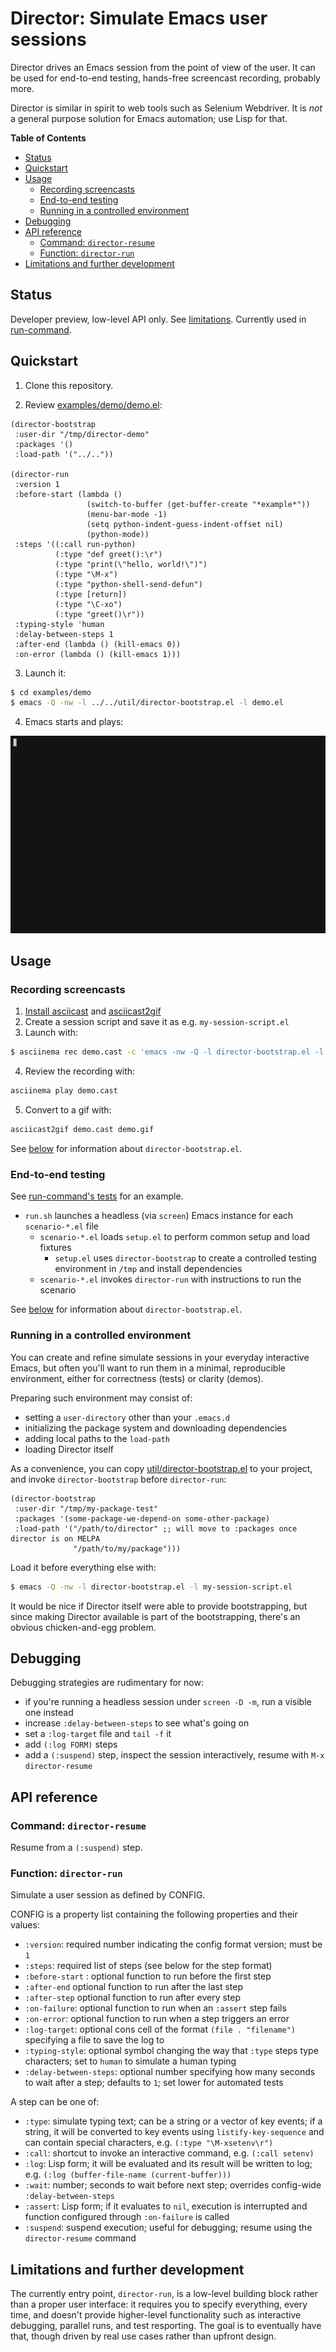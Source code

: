 # Director: Simulate Emacs user sessions

Director drives an Emacs session from the point of view of the user. It can be
used for end-to-end testing, hands-free screencast recording, probably more.

Director is similar in spirit to web tools such as Selenium Webdriver. It is
_not_ a general purpose solution for Emacs automation; use Lisp for that.

<!-- markdown-toc start - Don't edit this section. Run M-x markdown-toc-refresh-toc -->

**Table of Contents**

- [Status](#status)
- [Quickstart](#quickstart)
- [Usage](#usage)
  - [Recording screencasts](#recording-screencasts)
  - [End-to-end testing](#end-to-end-testing)
  - [Running in a controlled environment](#running-in-a-controlled-environment)
- [Debugging](#debugging)
- [API reference](#api-reference)
  - [Command: `director-resume`](#command-director-resume)
  - [Function: `director-run`](#function-director-run)
- [Limitations and further development](#limitations-and-further-development)

<!-- markdown-toc end -->

## Status

Developer preview, low-level API only. See
[limitations](#limitations-and-further-development). Currently used in
[run-command](https://github.com/bard/emacs-run-command).

## Quickstart

1. Clone this repository.

2. Review [examples/demo/demo.el](examples/demo/demo.el):

```emacs-lisp
(director-bootstrap
 :user-dir "/tmp/director-demo"
 :packages '()
 :load-path '("../.."))

(director-run
 :version 1
 :before-start (lambda ()
                 (switch-to-buffer (get-buffer-create "*example*"))
                 (menu-bar-mode -1)
                 (setq python-indent-guess-indent-offset nil)
                 (python-mode))
 :steps '((:call run-python)
          (:type "def greet():\r")
          (:type "print(\"hello, world!\")")
          (:type "\M-x")
          (:type "python-shell-send-defun")
          (:type [return])
          (:type "\C-xo")
          (:type "greet()\r"))
 :typing-style 'human
 :delay-between-steps 1
 :after-end (lambda () (kill-emacs 0))
 :on-error (lambda () (kill-emacs 1)))
```

3. Launch it:

```sh
$ cd examples/demo
$ emacs -Q -nw -l ../../util/director-bootstrap.el -l demo.el
```

4. Emacs starts and plays:

![](examples/demo/demo.gif)

## Usage

### Recording screencasts

1. [Install asciicast](https://asciinema.org/docs/installation) and [asciicast2gif](https://github.com/asciinema/asciicast2gif)
2. Create a session script and save it as e.g. `my-session-script.el`
3. Launch with:

```sh
$ asciinema rec demo.cast -c 'emacs -nw -Q -l director-bootstrap.el -l my-session-script.el'
```

4. Review the recording with:

```sh
asciinema play demo.cast
```

5. Convert to a gif with:

```sh
asciicast2gif demo.cast demo.gif
```

See [below](#running-in-a-controlled-environment) for information about `director-bootstrap.el`.

### End-to-end testing

See [run-command's tests](https://github.com/bard/emacs-run-command/tree/master/test) for an example.

- `run.sh` launches a headless (via `screen`) Emacs instance for each `scenario-*.el` file
  - `scenario-*.el` loads `setup.el` to perform common setup and load fixtures
    - `setup.el` uses `director-bootstrap` to create a controlled testing environment in `/tmp` and install dependencies
  - `scenario-*.el` invokes `director-run` with instructions to run the scenario

See [below](#running-in-a-controlled-environment) for information about `director-bootstrap.el`.

### Running in a controlled environment

You can create and refine simulate sessions in your everyday interactive Emacs,
but often you'll want to run them in a minimal, reproducible environment, either
for correctness (tests) or clarity (demos).

Preparing such environment may consist of:

- setting a `user-directory` other than your `.emacs.d`
- initializing the package system and downloading dependencies
- adding local paths to the `load-path`
- loading Director itself

As a convenience, you can copy
[util/director-bootstrap.el](util/director-bootstrap.el) to your project, and
invoke `director-bootstrap` before `director-run`:

```emacs-lisp
(director-bootstrap
 :user-dir "/tmp/my-package-test"
 :packages '(some-package-we-depend-on some-other-package)
 :load-path '("/path/to/director" ;; will move to :packages once director is on MELPA
              "/path/to/my/package")))
```

Load it before everything else with:

```sh
$ emacs -Q -nw -l director-bootstrap.el -l my-session-script.el
```

It would be nice if Director itself were able to provide bootstrapping, but
since making Director available is part of the bootstrapping, there's an obvious
chicken-and-egg problem.

## Debugging

Debugging strategies are rudimentary for now:

- if you're running a headless session under `screen -D -m`, run a visible one instead
- increase `:delay-between-steps` to see what's going on
- set a `:log-target` file and `tail -f` it
- add `(:log FORM)` steps
- add a `(:suspend)` step, inspect the session interactively, resume with `M-x director-resume`

## API reference

<!-- autodoc-api-start - Don't edit. Run M-x autodoc-refresh-markdown
-->

### Command: `director-resume`

Resume from a `(:suspend)` step.

### Function: `director-run`

Simulate a user session as defined by CONFIG.

CONFIG is a property list containing the following properties and
their values:

- `:version`: required number indicating the config format
  version; must be `1`
- `:steps`: required list of steps (see below for the step
  format)
- `:before-start` : optional function to run before the first
  step
- `:after-end` optional function to run after the last step
- `:after-step` optional function to run after every step
- `:on-failure`: optional function to run when an `:assert` step
  fails
- `:on-error`: optional function to run when a step triggers an
  error
- `:log-target`: optional cons cell of the format `(file . "filename")` specifying a file to save the log to
- `:typing-style`: optional symbol changing the way that `:type`
  steps type characters; set to `human` to simulate a human
  typing
- `:delay-between-steps`: optional number specifying how many
  seconds to wait after a step; defaults to `1`; set lower for
  automated tests

A step can be one of:

- `:type`: simulate typing text; can be a string or a vector of
  key events; if a string, it will be converted to key events
  using `listify-key-sequence` and can contain special
  characters, e.g. `(:type "\M-xsetenv\r")`
- `:call`: shortcut to invoke an interactive command, e.g. `(:call setenv)`
- `:log`: Lisp form; it will be evaluated and its result will be
  written to log; e.g. `(:log (buffer-file-name (current-buffer)))`
- `:wait`: number; seconds to wait before next step; overrides
  config-wide `:delay-between-steps`
- `:assert`: Lisp form; if it evaluates to `nil`, execution is
  interrupted and function configured through `:on-failure` is
  called
- `:suspend`: suspend execution; useful for debugging; resume
  using the `director-resume` command

<!-- autodoc-api-end -->

## Limitations and further development

The currently entry point, `director-run`, is a low-level building block rather
than a proper user interface: it requires you to specify everything, every time,
and doesn't provide higher-level functionality such as interactive debugging,
parallel runs, and test resporting. The goal is to eventually have that, though
driven by real use cases rather than upfront design.

<!-- Local Variables: -->
<!-- autodoc-markdown-headline-level: 3 -->
<!-- autodoc-filter: (lambda (sym) (member sym '(director-run director-resume))) -->
<!-- End: -->
